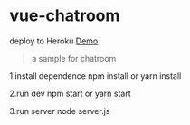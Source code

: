 # vue-chatroom

deploy to Heroku
[Demo](https://heimerchatroom.herokuapp.com/#/)

> a sample for chatroom

1.install dependence
npm install
or
yarn install

2.run dev
npm start
or
yarn start

3.run server
node server.js
